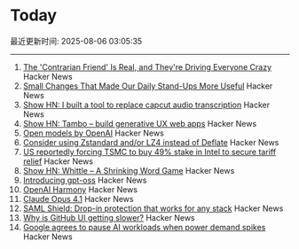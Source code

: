 # Today

最近更新时间: 2025-08-06 03:05:35

--- 
1. [The 'Contrarian Friend' Is Real, and They're Driving Everyone Crazy](https://www.self.com/story/contrarian-friend-trend) Hacker News
2. [Small Changes That Made Our Daily Stand-Ups More Useful](https://www.progractivity.com/flow/revolutionize-your-daily-stand-ups/) Hacker News
3. [Show HN: I built a tool to replace capcut audio transcription](https://meetcosmos.com/free-audio-transcription/) Hacker News
4. [Show HN: Tambo – build generative UX web apps](https://github.com/tambo-ai/tambo) Hacker News
5. [Open models by OpenAI](https://openai.com/open-models/) Hacker News
6. [Consider using Zstandard and/or LZ4 instead of Deflate](https://github.com/w3c/png/issues/39) Hacker News
7. [US reportedly forcing TSMC to buy 49% stake in Intel to secure tariff relief](https://www.notebookcheck.net/Desperate-measures-to-save-Intel-US-reportedly-forcing-TSMC-to-buy-49-stake-in-Intel-to-secure-tariff-relief-for-Taiwan.1079424.0.html) Hacker News
8. [Show HN: Whittle – A Shrinking Word Game](https://playwhittle.com/) Hacker News
9. [Introducing gpt-oss](https://openai.com/index/introducing-gpt-oss/) Hacker News
10. [OpenAI Harmony](https://github.com/openai/harmony) Hacker News
11. [Claude Opus 4.1](https://www.anthropic.com/news/claude-opus-4-1) Hacker News
12. [SAML Shield: Drop-in protection that works for any stack](https://samlshield.com/) Hacker News
13. [Why is GitHub UI getting slower?](https://yoyo-code.com/why-is-github-ui-getting-so-much-slower/) Hacker News
14. [Google agrees to pause AI workloads when power demand spikes](https://www.theregister.com/2025/08/04/google_ai_datacenter_grid/) Hacker News
